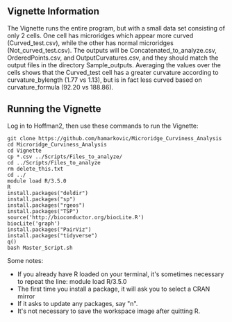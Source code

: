 ## Vignette Information

The Vignette runs the entire program, but with a small data set consisting of only 2 cells. One cell has microridges which appear more curved (Curved_test.csv), while the other has normal microridges (Not_curved_test.csv). The outputs will be Concatenated_to_analyze.csv, OrderedPoints.csv, and OutputCurvatures.csv, and they should match the output files in the directory Sample_outputs. Averaging the values over the cells shows that the Curved_test cell has a greater curvature according to curvature_bylength (1.77 vs 1.13), but is in fact less curved based on curvature_formula (92.20 vs 188.86).

## Running the Vignette

Log in to Hoffman2, then use these commands to run the Vignette:
```{r}
git clone https://github.com/hamarkovic/Microridge_Curviness_Analysis
cd Microridge_Curviness_Analysis
cd Vignette
cp *.csv ../Scripts/Files_to_analyze/
cd ../Scripts/Files_to_analyze
rm delete_this.txt
cd ../
module load R/3.5.0
R
install.packages("deldir")
install.packages("sp")
install.packages("rgeos")
install.packages("TSP")
source('http://bioconductor.org/biocLite.R')
biocLite('graph')
install.packages("PairViz")
install.packages("tidyverse")
q()
bash Master_Script.sh
```
Some notes:
 * If you already have R loaded on your terminal, it's sometimes necessary to repeat the line: module load R/3.5.0
 * The first time you install a package, it will ask you to select a CRAN mirror
 * If it asks to update any packages, say "n".
 * It's not necessary to save the workspace image after quitting R.
